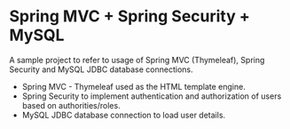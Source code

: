 # Spring MVC + Spring Security + MySQL

A sample project to refer to usage of Spring MVC (Thymeleaf), Spring Security and MySQL JDBC database connections.

- Spring MVC - Thymeleaf used as the HTML template engine.
- Spring Security to implement authentication and authorization of users based on authorities/roles.
- MySQL JDBC database connection to load user details.
